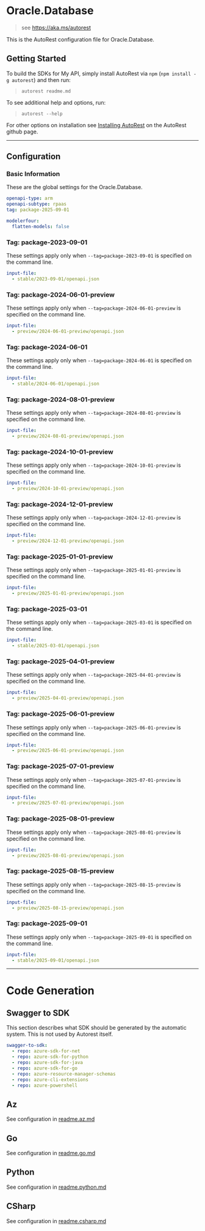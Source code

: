 # Oracle.Database

> see https://aka.ms/autorest

This is the AutoRest configuration file for Oracle.Database.

## Getting Started

To build the SDKs for My API, simply install AutoRest via `npm` (`npm install -g autorest`) and then run:

> `autorest readme.md`

To see additional help and options, run:

> `autorest --help`

For other options on installation see [Installing AutoRest](https://aka.ms/autorest/install) on the AutoRest github page.

---

## Configuration

### Basic Information

These are the global settings for the Oracle.Database.

```yaml
openapi-type: arm
openapi-subtype: rpaas
tag: package-2025-09-01
```

``` yaml
modelerfour:
  flatten-models: false
```

### Tag: package-2023-09-01

These settings apply only when `--tag=package-2023-09-01` is specified on the command line.

```yaml $(tag) == 'package-2023-09-01'
input-file:
  - stable/2023-09-01/openapi.json
```

### Tag: package-2024-06-01-preview

These settings apply only when `--tag=package-2024-06-01-preview` is specified on the command line.

```yaml $(tag) == 'package-2024-06-01-preview'
input-file:
  - preview/2024-06-01-preview/openapi.json
```

### Tag: package-2024-06-01

These settings apply only when `--tag=package-2024-06-01` is specified on the command line.

```yaml $(tag) == 'package-2024-06-01'
input-file:
  - stable/2024-06-01/openapi.json
```

### Tag: package-2024-08-01-preview

These settings apply only when `--tag=package-2024-08-01-preview` is specified on the command line.

```yaml $(tag) == 'package-2024-08-01-preview'
input-file:
  - preview/2024-08-01-preview/openapi.json
```

### Tag: package-2024-10-01-preview

These settings apply only when `--tag=package-2024-10-01-preview` is specified on the command line.

```yaml $(tag) == 'package-2024-10-01-preview'
input-file:
  - preview/2024-10-01-preview/openapi.json
```

### Tag: package-2024-12-01-preview

These settings apply only when `--tag=package-2024-12-01-preview` is specified on the command line.

```yaml $(tag) == 'package-2024-12-01-preview'
input-file:
  - preview/2024-12-01-preview/openapi.json
```

### Tag: package-2025-01-01-preview

These settings apply only when `--tag=package-2025-01-01-preview` is specified on the command line.

```yaml $(tag) == 'package-2025-01-01-preview'
input-file:
  - preview/2025-01-01-preview/openapi.json
```

### Tag: package-2025-03-01

These settings apply only when `--tag=package-2025-03-01` is specified on the command line.

```yaml $(tag) == 'package-2025-03-01'
input-file:
  - stable/2025-03-01/openapi.json
```

### Tag: package-2025-04-01-preview

These settings apply only when `--tag=package-2025-04-01-preview` is specified on the command line.

```yaml $(tag) == 'package-2025-04-01-preview'
input-file:
  - preview/2025-04-01-preview/openapi.json
```

### Tag: package-2025-06-01-preview

These settings apply only when `--tag=package-2025-06-01-preview` is specified on the command line.

```yaml $(tag) == 'package-2025-06-01-preview'
input-file:
  - preview/2025-06-01-preview/openapi.json
```

### Tag: package-2025-07-01-preview

These settings apply only when `--tag=package-2025-07-01-preview` is specified on the command line.

```yaml $(tag) == 'package-2025-07-01-preview'
input-file:
  - preview/2025-07-01-preview/openapi.json
```

### Tag: package-2025-08-01-preview

These settings apply only when `--tag=package-2025-08-01-preview` is specified on the command line.

```yaml $(tag) == 'package-2025-08-01-preview'
input-file:
  - preview/2025-08-01-preview/openapi.json
```

### Tag: package-2025-08-15-preview

These settings apply only when `--tag=package-2025-08-15-preview` is specified on the command line.

```yaml $(tag) == 'package-2025-08-15-preview'
input-file:
  - preview/2025-08-15-preview/openapi.json
```

### Tag: package-2025-09-01

These settings apply only when `--tag=package-2025-09-01` is specified on the command line.

```yaml $(tag) == 'package-2025-09-01'
input-file:
  - stable/2025-09-01/openapi.json
```

---

# Code Generation

## Swagger to SDK

This section describes what SDK should be generated by the automatic system.
This is not used by Autorest itself.

```yaml $(swagger-to-sdk)
swagger-to-sdk:
  - repo: azure-sdk-for-net
  - repo: azure-sdk-for-python
  - repo: azure-sdk-for-java
  - repo: azure-sdk-for-go
  - repo: azure-resource-manager-schemas
  - repo: azure-cli-extensions
  - repo: azure-powershell
```
## Az

See configuration in [readme.az.md](./readme.az.md)

## Go

See configuration in [readme.go.md](./readme.go.md)

## Python

See configuration in [readme.python.md](./readme.python.md)

## CSharp

See configuration in [readme.csharp.md](./readme.csharp.md)
